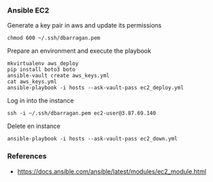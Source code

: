 ### Ansible EC2 

Generate a key pair in aws and update its permissions
```
chmod 600 ~/.ssh/dbarragan.pem
```

Prepare an environment and execute the playbook
```
mkvirtualenv aws_deploy
pip install boto3 boto
ansible-vault create aws_keys.yml
cat aws_keys.yml 
ansible-playbook -i hosts --ask-vault-pass ec2_deploy.yml
```

Log in into the instance
```
ssh -i ~/.ssh/dbarragan.pem ec2-user@3.87.69.140
```

Delete en instance
```
ansible-playbook -i hosts --ask-vault-pass ec2_down.yml
```

### References
* https://docs.ansible.com/ansible/latest/modules/ec2_module.html

